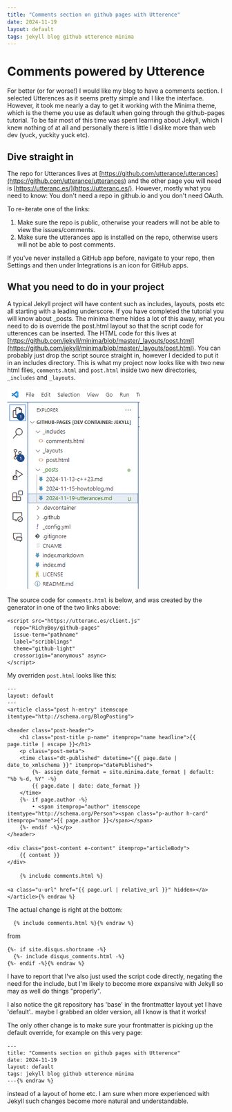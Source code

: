```yaml
---
title: "Comments section on github pages with Utterence"
date: 2024-11-19
layout: default
tags: jekyll blog github utterence minima
---
```


# Comments powered by Utterence

For better (or for worse!) I would like my blog to have a comments section. I selected Utterences as it seems pretty simple and I like the interface. However, it took me nearly a day to get it working with the Minima theme, which is the theme you use as default when going through the github-pages tutorial. To be fair most of this time was spent learning about Jekyll, which I knew nothing of at all and personally there is little I dislike more than web dev (yuck, yuckity yuck etc).

## Dive straight in

The repo for Utterances lives at [https://github.com/utterance/utterances](https://github.com/utterance/utterances) and the other page you will need is [https://utteranc.es/](https://utteranc.es/). However, mostly what you need to know: You don't need a repo in github.io and you don't need OAuth.

To re-iterate one of the links:

  1. Make sure the repo is public, otherwise your readers will not be able to view the issues/comments.
  2. Make sure the utterances app is installed on the repo, otherwise users will not be able to post comments. 

If you've never installed a GitHub app before, navigate to your repo, then Settings and then under Integrations is an icon for GitHub apps.

## What you need to do in your project

A typical Jekyll project will have content such as includes, layouts, posts etc all starting with a leading underscore. If you have completed the tutorial you will know about _posts. The minima theme hides a lot of this away, what you need to do is override the post.html layout so that the script code for utterences can be inserted. The HTML code for this lives at [https://github.com/jekyll/minima/blob/master/_layouts/post.html](https://github.com/jekyll/minima/blob/master/_layouts/post.html). You can probably just drop the script source straight in, however I decided to put it in an includes directory. This is what my project now looks like with two new html files, `comments.html` and `post.html` inside two new directories, `_includes` and `_layouts`.

![Image](/assets/images/project.png)

The source code for `comments.html` is below, and was created by the generator in one of the two links above:

```
<script src="https://utteranc.es/client.js" 
  repo="RichyBoy/github-pages" 
  issue-term="pathname" 
  label="scribblings"
  theme="github-light" 
  crossorigin="anonymous" async>
</script>
```

My overriden `post.html` looks like this:

```{% raw %}
---
layout: default
---
<article class="post h-entry" itemscope itemtype="http://schema.org/BlogPosting">

<header class="post-header">
    <h1 class="post-title p-name" itemprop="name headline">{{ page.title | escape }}</h1>
    <p class="post-meta">
    <time class="dt-published" datetime="{{ page.date | date_to_xmlschema }}" itemprop="datePublished">
        {%- assign date_format = site.minima.date_format | default: "%b %-d, %Y" -%}
        {{ page.date | date: date_format }}
    </time>
    {%- if page.author -%}
        • <span itemprop="author" itemscope itemtype="http://schema.org/Person"><span class="p-author h-card" itemprop="name">{{ page.author }}</span></span>
    {%- endif -%}</p>
</header>

<div class="post-content e-content" itemprop="articleBody">
    {{ content }}
</div>

    {% include comments.html %}
    
<a class="u-url" href="{{ page.url | relative_url }}" hidden></a>
</article>{% endraw %}
```

The actual change is right at the bottom:
```{% raw %}
  {% include comments.html %}{% endraw %}
```
        
from

```{% raw %}
{%- if site.disqus.shortname -%}
  {%- include disqus_comments.html -%}
{%- endif -%}{% endraw %}
```

I have to report that I've also just used the script code directly, negating the need for the include, but I'm likely to become more expansive with Jekyll so may as well do things "properly".

I also notice the git repository has 'base' in the frontmatter layout yet I have 'default'.. maybe I grabbed an older version, all I know is that it works!

The only other change is to make sure your frontmatter is picking up the default override, for example on this very page:
```{% raw %}
---
title: "Comments section on github pages with Utterence"
date: 2024-11-19
layout: default
tags: jekyll blog github utterence minima
---{% endraw %}
```

instead of a layout of home etc. I am sure when more experienced with Jekyll such changes become more natural and understandable.

